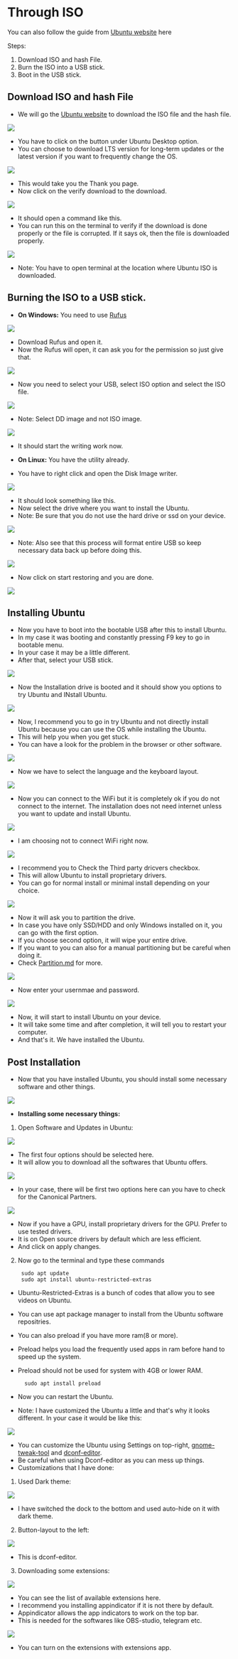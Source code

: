# Through ISO 

You can also follow the guide from [Ubuntu website](https://ubuntu.com/tutorials/install-ubuntu-desktop#1-overview) here

Steps:
1. Download ISO and hash File.
2. Burn the ISO into a USB stick.
3. Boot in the USB stick.

## Download ISO and hash File

- We will go the [Ubuntu website](https://ubuntu.com/download/desktop/thank-you?version=20.04.3&architecture=amd64) to download the ISO file and the hash file.

<img src="img/Get Ubuntu Download Ubuntu.png">

- You have to click on the button under Ubuntu Desktop option.
- You can choose to download LTS version for long-term updates or the latest version if you want to frequently change the OS.

<img src="img/Screenshot 2022-01-25 at 20-34-52 Thank you for downloading Ubuntu Desktop Ubuntu.png">

- This would take you the Thank you page. 
- Now click on the verify download to the download.

<img src="img/Thank you for downloading Ubuntu Desktop Ubuntu verify.png">

- It should open a command like this.
- You can run this on the terminal to verify if the download is done properly or the file is corrupted. If it says ok, then the file is downloaded properly.

<img src="img/2022-01-25-20:25:25_1920x1080.png">

- Note: You have to open terminal at the location where Ubuntu ISO is downloaded.

## Burning the ISO to a USB stick.

- <b>On Windows:</b> You need to use [Rufus](https://rufus.ie/en/)

<img src="img/download rufus.png"> 

- Download Rufus and open it.
- Now the Rufus will open, it can ask you for the permission so just give that.

<img src="img/opened Rufus.png">

- Now you need to select your USB, select ISO option and select the ISO file.

<img src="img/DD Image mode.png">

- Note: Select DD image and not ISO image.

<img src="img/writing.png">

- It should start the writing work now.

- <b>On Linux:</b> You have the utility already.
- You have to right click and open the Disk Image writer.

<img src="img/2022-01-25-20:43:52_1920x1080.png">

- It should look something like this.
- Now select the drive where you want to install the Ubuntu.
- Note: Be sure that you do not use the hard drive or ssd on your device.

<img src="img/2022-01-25-20:44:00_1920x1080.png">

- Note: Also see that this process will format entire USB so keep necessary data back up before doing this.

<img src="img/2022-01-25-20:44:03_1920x1080.png">

- Now click on start restoring and you are done.

<img src="img/2022-01-25-20:44:07_1920x1080.png">

## Installing Ubuntu

- Now you have to boot into the bootable USB after this to install Ubuntu.
- In my case it was booting and constantly pressing F9 key to go in bootable menu.
- In your case it may be a little different.
- After that, select your USB stick.

<img src="img/IMG_20220125_212041.jpg">

- Now the Installation drive is booted and it should show you options to try Ubuntu and INstall Ubuntu.

<img src="img/pasted image 0.png">

- Now, I recommend you to go in try Ubuntu and not directly install Ubuntu because you can use the OS while installing the Ubuntu.
- This will help you when you get stuck.
- You can have a look for the problem in the browser or other software.

<img src="img/Screenshot from 2022-01-25 16-24-06.png">

- Now we have to select the language and the keyboard layout.

<img src="img/Screenshot from 2022-01-25 16-24-11.png">

- Now you can connect to the WiFi but it is completely ok if you do not connect to the internet. The installation does not need internet unless you want to update and install Ubuntu.

<img src="img/Screenshot from 2022-01-25 16-24-15.png">

- I am choosing not to connect WiFi right now.

<img src="img/Screenshot from 2022-01-25 16-24-31.png">

- I recommend you to Check the Third party dricvers checkbox.
- This will allow Ubuntu to install proprietary drivers.
- You can go for normal install or minimal install depending on your choice.

<img src="img/Screenshot from 2022-01-25 16-26-52.png">

- Now it will ask you to partition the drive.
- In case you have only SSD/HDD and only Windows installed on it, you can go with the first option.
- If you choose second option, it will wipe your entire drive.
- If you want to you can also for a manual partitioning but be careful when doing it.
- Check [Partition.md](./Partition.md) for more.

<img src="img/Screenshot from 2022-01-25 22-00-50.png">

- Now enter your usernmae and password.

<img src="img/Screenshot from 2022-01-25 22-01-06.png">

- Now, it will start to install Ubuntu on your device.
- It will take some time and after completion, it will tell you to restart your computer.
- And that's it. We have installed the Ubuntu.

## Post Installation

- Now that you have installed Ubuntu, you should install some necessary software and other things.

<img src="img/Screenshot from 2022-01-26 09-01-18.png">

- <b>Installing some necessary things:</b>

1. Open Software and Updates in Ubuntu:

<img src="img/Software and Updates.png">

- The first four options should be selected here.
- It will allow you to download all the softwares that Ubuntu offers.

<img src="img/Screenshot from 2022-01-26 10-07-26.png">

- In your case, there will be first two options here can you have to check for the Canonical Partners.

<img src="img/Screenshot from 2022-01-26 10-09-00.png">

- Now if you have a GPU, install proprietary drivers for the GPU. Prefer to use tested drivers.
- It is on Open source drivers by default which are less efficient.
- And click on apply changes.

2. Now go to the terminal and type these commands

        sudo apt update
        sudo apt install ubuntu-restricted-extras

- Ubuntu-Restricted-Extras is a bunch of codes that allow you to see videos on Ubuntu.
- You can use apt package manager to install from the Ubuntu software repositries.
- You can also preload if you have more ram(8 or more).
- Preload helps you load the frequently used apps in ram before hand to speed up the system. 
- Preload should not be used for system with 4GB or lower RAM.

        sudo apt install preload

- Now you can restart the Ubuntu.

- Note: I have customized the Ubuntu a little and that's why it looks different. In your case it would be like this: 

<img src="img/hands-on-with-ubuntu-s-brand-new-welcome-screen-in-ubuntu-18-04-lts-520805-2.jpg">

- You can customize the Ubuntu using Settings on top-right, [gnome-tweak-tool](https://itsfoss.com/gnome-tweak-tool/) and [dconf-editor](https://wiki.gnome.org/Apps/DconfEditor).
- Be careful when using Dconf-editor as you can mess up things.
- Customizations that I have done:
1. Used Dark theme:

<img src="img/Screenshot from 2022-01-26 09-54-08.png">

- I have switched the dock to the bottom and used auto-hide on it with dark theme.

2. Button-layout to the left:

<img src="img/Screenshot from 2022-01-26 09-58-11.png">

- This is dconf-editor.

3. Downloading some extensions:

<img src="img/Screenshot from 2022-01-26 10-21-16.png">

- You can see the list of available extensions here.
- I recommend you installing appindicator if it is not there by default.
- Appindicator allows the app indicators to work on the top bar.
- This is needed for the softwares like OBS-studio, telegram etc.

<img src="img/Screenshot from 2022-01-26 10-24-18.png">

- You can turn on the extensions with extensions app.
